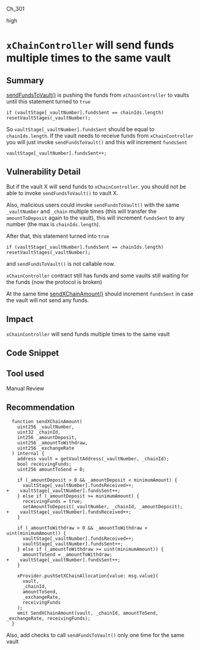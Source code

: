 Ch_301

high

# `xChainController` will send funds multiple times to the same vault

## Summary
[sendFundsToVault()](https://github.com/sherlock-audit/2023-01-derby/blob/main/derby-yield-optimiser/contracts/XChainController.sol#L409-L441) is pushing the funds from `xChainController` to vaults until this statement turned to `true` 
```solidity
if (vaultStage[_vaultNumber].fundsSent == chainIds.length) resetVaultStages(_vaultNumber);
``` 
So `vaultStage[_vaultNumber].fundsSent` should be equal to `chainIds.length`.
If the vault needs to receive funds from `xChainController` you will just invoke `sendFundsToVault()` and this will increment `fundsSent`
```solidity
vaultStage[_vaultNumber].fundsSent++;
```
## Vulnerability Detail
But if the vault X will send funds to `xChainController`. you should not be able to invoke `sendFundsToVault()` to vault X.

Also, malicious users could invoke `sendFundsToVault()` with the same `_vaultNumber` and `_chain` multiple times (this will transfer the `amountToDeposit` again to the vault), this will increment `fundsSent` to any number (the max is `chainIds.length`).

After that, this statement turned into `true` 
```solidity
if (vaultStage[_vaultNumber].fundsSent == chainIds.length) resetVaultStages(_vaultNumber);
``` 
and `sendFundsToVault()` is not callable now.

`xChainController` contract still has funds and some vaults still waiting for the funds (now the protocol is broken)

At the same time [sendXChainAmount()](https://github.com/sherlock-audit/2023-01-derby/blob/main/derby-yield-optimiser/contracts/XChainController.sol#L368-L401) should increment `fundsSent` in case the vault will not send any funds. 

## Impact
`xChainController` will send funds multiple times to the same vault

## Code Snippet

## Tool used

Manual Review

## Recommendation
```solidity
  function sendXChainAmount(
    uint256 _vaultNumber,
    uint32 _chainId,
    int256 _amountDeposit,
    uint256 _amountToWithdraw,
    uint256 _exchangeRate
  ) internal {
    address vault = getVaultAddress(_vaultNumber, _chainId);
    bool receivingFunds;
    uint256 amountToSend = 0;

    if (_amountDeposit > 0 && _amountDeposit < minimumAmount) {
      vaultStage[_vaultNumber].fundsReceived++;
+    vaultStage[_vaultNumber].fundsSent++;
    } else if (_amountDeposit >= minimumAmount) {
      receivingFunds = true;
      setAmountToDeposit(_vaultNumber, _chainId, _amountDeposit);
+    vaultStage[_vaultNumber].fundsReceived++;
    }

    if (_amountToWithdraw > 0 && _amountToWithdraw < uint(minimumAmount)) {
      vaultStage[_vaultNumber].fundsReceived++;
      vaultStage[_vaultNumber].fundsSent++;
    } else if (_amountToWithdraw >= uint(minimumAmount)) {
      amountToSend = _amountToWithdraw;
+    vaultStage[_vaultNumber].fundsSent++;
    } 

    xProvider.pushSetXChainAllocation{value: msg.value}(
      vault,
      _chainId,
      amountToSend,
      _exchangeRate,
      receivingFunds
    );
    emit SendXChainAmount(vault, _chainId, amountToSend, _exchangeRate, receivingFunds);
  }
```

Also, add checks to call `sendFundsToVault()` only one time for the same vault 